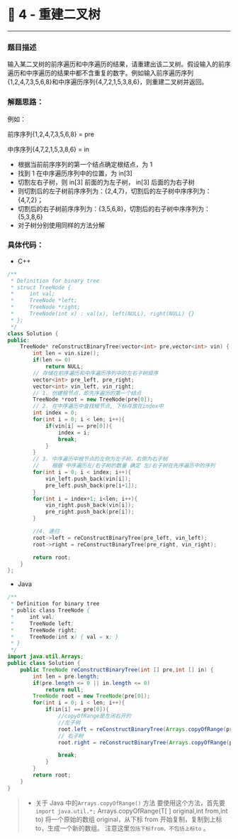 # 🏃 4 - 重建二叉树

---

### 题目描述

输入某二叉树的前序遍历和中序遍历的结果，请重建出该二叉树。假设输入的前序遍历和中序遍历的结果中都不含重复的数字。例如输入前序遍历序列{1,2,4,7,3,5,6,8}和中序遍历序列{4,7,2,1,5,3,8,6}，则重建二叉树并返回。

### 解题思路：

例如：

前序序列{1,2,4,7,3,5,6,8} = pre

中序序列{4,7,2,1,5,3,8,6} = in

- 根据当前前序序列的第一个结点确定根结点，为 1
- 找到 1 在中序遍历序列中的位置，为 in[3]
- 切割左右子树，则 in[3] 前面的为左子树， in[3] 后面的为右子树
- 则切割后的左子树前序序列为：{2,4,7}，切割后的左子树中序序列为：{4,7,2}；
- 切割后的右子树前序序列为：{3,5,6,8}，切割后的右子树中序序列为：{5,3,8,6}
- 对子树分别使用同样的方法分解

### 具体代码：

- C++

```cpp
/**
 * Definition for binary tree
 * struct TreeNode {
 *     int val;
 *     TreeNode *left;
 *     TreeNode *right;
 *     TreeNode(int x) : val(x), left(NULL), right(NULL) {}
 * };
 */
class Solution {
public:
    TreeNode* reConstructBinaryTree(vector<int> pre,vector<int> vin) {
        int len = vin.size();
        if(len <= 0)
            return NULL;
        // 存储在前序遍历和中序遍历序列中的左右子树顺序
        vector<int> pre_left, pre_right;
        vector<int> vin_left, vin_right;
        // 1. 创建根节点，即先序遍历的第一个结点
        TreeNode *root = new TreeNode(pre[0]);
        // 2. 在中序遍历中查找根节点, 下标存放在index中
        int index = 0;
        for(int i = 0; i < len; i++){
            if(vin[i] == pre[0]){
                index = i;
                break;
            }
        }
        // 3. 中序遍历中根节点的左侧为左子树，右侧为右子树
        //    根据 中序遍历左/右子树的数量 确定 左/右子树在先序遍历中的序列
        for(int i = 0; i < index; i++){
            vin_left.push_back(vin[i]);
            pre_left.push_back(pre[i+1]);
        }
        for(int i = index+1; i<len; i++){
            vin_right.push_back(vin[i]);
            pre_right.push_back(pre[i]);
        }

        //4. 递归
        root->left = reConstructBinaryTree(pre_left, vin_left);
        root->right = reConstructBinaryTree(pre_right, vin_right);

        return root;
    }
};
```

- Java

```java
/**
 * Definition for binary tree
 * public class TreeNode {
 *     int val;
 *     TreeNode left;
 *     TreeNode right;
 *     TreeNode(int x) { val = x; }
 * }
 */
import java.util.Arrays;
public class Solution {
    public TreeNode reConstructBinaryTree(int [] pre,int [] in) {
        int len = pre.length;
        if(pre.length <= 0 || in.length <= 0)
            return null;
        TreeNode root = new TreeNode(pre[0]);
        for(int i = 0; i < len; i++){
            if(in[i] == pre[0]){
                //copyOfRange是左闭右开的
                //左子树
                root.left = reConstructBinaryTree(Arrays.copyOfRange(pre,1,i+1), Arrays.copyOfRange(in,0,i));
                // 右子树
                root.right = reConstructBinaryTree(Arrays.copyOfRange(pre,i+1,len), Arrays.copyOfRange(in,i+1,len));

                break;
            }
        }
        return root;
    }
}
```

> - 关于 Java 中的`Arrays.copyOfRange()` 方法
>   要使用这个方法，首先要 `import java.util.*;`
>   Arrays.copyOfRange(T[ ] original,int from,int to)
>   将一个原始的数组 original，从下标 from 开始复制，复制到上标 to，生成一个新的数组。
>   注意这里`包括下标from，不包括上标to` 。
